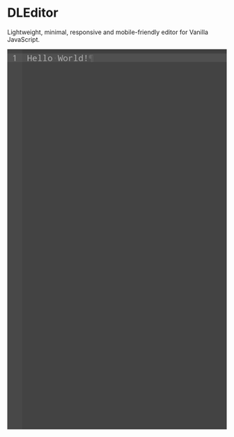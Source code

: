 # DLEditor
Lightweight, minimal, responsive and mobile-friendly editor for Vanilla JavaScript.

![DLEditor](img/editor.jpg)
